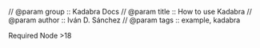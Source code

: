 // @param group :: Kadabra Docs
// @param title :: How to use Kadabra
// @param author :: Iván D. Sánchez
// @param tags :: example, kadabra

Required Node >18
